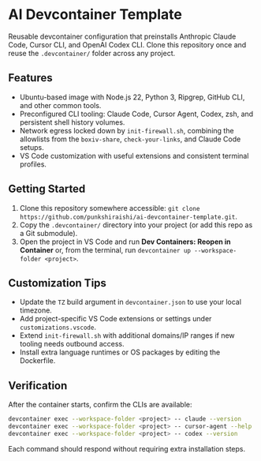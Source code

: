 # AI Devcontainer Template

Reusable devcontainer configuration that preinstalls Anthropic Claude Code, Cursor CLI, and OpenAI Codex CLI. Clone this repository once and reuse the `.devcontainer/` folder across any project.

## Features
- Ubuntu-based image with Node.js 22, Python 3, Ripgrep, GitHub CLI, and other common tools.
- Preconfigured CLI tooling: Claude Code, Cursor Agent, Codex, zsh, and persistent shell history volumes.
- Network egress locked down by `init-firewall.sh`, combining the allowlists from the `boxiv-share`, `check-your-links`, and Claude Code setups.
- VS Code customization with useful extensions and consistent terminal profiles.

## Getting Started
1. Clone this repository somewhere accessible: `git clone https://github.com/punkshiraishi/ai-devcontainer-template.git`.
2. Copy the `.devcontainer/` directory into your project (or add this repo as a Git submodule).
3. Open the project in VS Code and run **Dev Containers: Reopen in Container** or, from the terminal, run `devcontainer up --workspace-folder <project>`.

## Customization Tips
- Update the `TZ` build argument in `devcontainer.json` to use your local timezone.
- Add project-specific VS Code extensions or settings under `customizations.vscode`.
- Extend `init-firewall.sh` with additional domains/IP ranges if new tooling needs outbound access.
- Install extra language runtimes or OS packages by editing the Dockerfile.

## Verification
After the container starts, confirm the CLIs are available:

```bash
devcontainer exec --workspace-folder <project> -- claude --version
devcontainer exec --workspace-folder <project> -- cursor-agent --help | head -n 1
devcontainer exec --workspace-folder <project> -- codex --version
```

Each command should respond without requiring extra installation steps.
